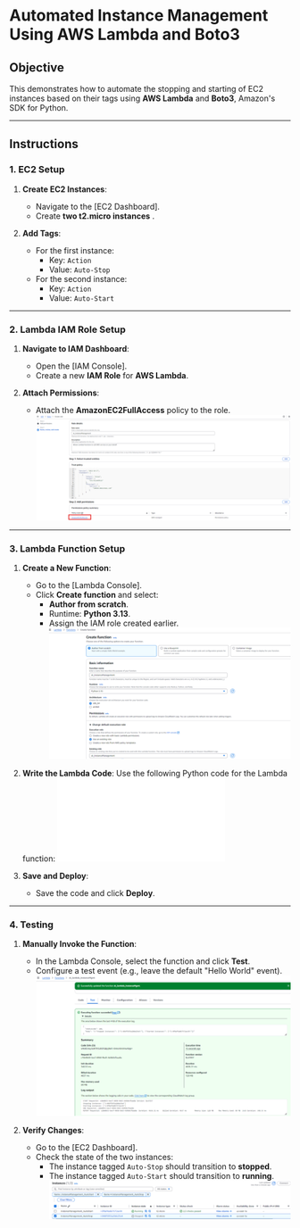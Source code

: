 # Automated Instance Management Using AWS Lambda and Boto3

## Objective
This demonstrates how to automate the stopping and starting of EC2 instances based on their tags using **AWS Lambda** and **Boto3**, Amazon's SDK for Python.

---

## Instructions

### 1. EC2 Setup
1. **Create EC2 Instances**:
   - Navigate to the [EC2 Dashboard].
   - Create **two t2.micro instances** .

2. **Add Tags**:
   - For the first instance:
     - Key: `Action`
     - Value: `Auto-Stop`
   - For the second instance:
     - Key: `Action`
     - Value: `Auto-Start`

---

### 2. Lambda IAM Role Setup
1. **Navigate to IAM Dashboard**:
   - Open the [IAM Console].
   - Create a new **IAM Role** for **AWS Lambda**.

2. **Attach Permissions**:
   - Attach the **AmazonEC2FullAccess** policy to the role.
     ![IAM Role](images/InstanceMgmt_IAM_Role.png)

---

### 3. Lambda Function Setup
1. **Create a New Function**:
   - Go to the [Lambda Console].
   - Click **Create function** and select:
     - **Author from scratch**.
     - Runtime: **Python 3.13**.
     - Assign the IAM role created earlier.
       ![Lambda](images/InstanceMgmt_Lambda.png)

2. **Write the Lambda Code**:
   Use the following Python code for the Lambda function:
   ![AutomatedInstanceManagement.py](Scripts/AutomatedInstanceManagement.py)

3. **Save and Deploy**:
   - Save the code and click **Deploy**.

---

### 4. Testing
1. **Manually Invoke the Function**:
   - In the Lambda Console, select the function and click **Test**.
   - Configure a test event (e.g., leave the default "Hello World" event).
     ![Testing](images/InstanceMgmt_Test.png)

2. **Verify Changes**:
   - Go to the [EC2 Dashboard].
   - Check the state of the two instances:
     - The instance tagged `Auto-Stop` should transition to **stopped**.
     - The instance tagged `Auto-Start` should transition to **running**.
       ![Verification](images/InstanceMgmt_EC2State.png)


